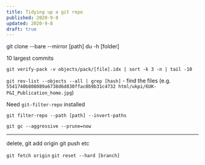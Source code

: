 ```yaml
---
title: Tidying up a git repo
published: 2020-9-8
updated: 2020-9-8
draft: true
---
```


git clone --bare --mirror [path]
du -h [folder]

10 largest commits

` git verify-pack -v objects/pack/[file].idx | sort -k 3 -n | tail -10 `

`git rev-list --objects --all | grep [hash]` - find the files (e.g. `5541740b808089a6738d6d830ffac0b9b31c4732 html/ukpi/6UK-P&I_Publication_home.jpg`)

Need `git-filter-repo` installed

`git filter-repo --path [path] --invert-paths`

`git gc --aggressive --prune=now`


- - - 

delete, git add origin git push etc

`git fetch origin`
`git reset --hard [branch]`